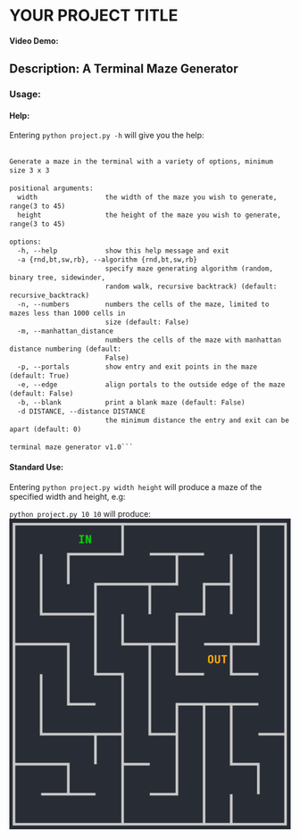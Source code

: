 # YOUR PROJECT TITLE

#### Video Demo: <URL HERE>

## Description: A Terminal Maze Generator

### Usage:

#### Help:

Entering `python project.py -h` will give you the help:

````usage: project.py [-h] [-a {rnd,bt,sw,rb}] [-n | -m] [-p] [-e] [-b] [-d DISTANCE] width height

Generate a maze in the terminal with a variety of options, minimum size 3 x 3

positional arguments:
  width                 the width of the maze you wish to generate, range(3 to 45)
  height                the height of the maze you wish to generate, range(3 to 45)

options:
  -h, --help            show this help message and exit
  -a {rnd,bt,sw,rb}, --algorithm {rnd,bt,sw,rb}
                        specify maze generating algorithm (random, binary tree, sidewinder,
                        random walk, recursive backtrack) (default: recursive_backtrack)
  -n, --numbers         numbers the cells of the maze, limited to mazes less than 1000 cells in
                        size (default: False)
  -m, --manhattan_distance
                        numbers the cells of the maze with manhattan distance numbering (default:
                        False)
  -p, --portals         show entry and exit points in the maze (default: True)
  -e, --edge            align portals to the outside edge of the maze (default: False)
  -b, --blank           print a blank maze (default: False)
  -d DISTANCE, --distance DISTANCE
                        the minimum distance the entry and exit can be apart (default: 0)

terminal maze generator v1.0```
````

#### Standard Use:

Entering `python project.py width height` will produce a maze of the specified width and height, e.g:

`python project.py 10 10` will produce: ![standard 10 x 10 maze](/images/standard1010.png)
